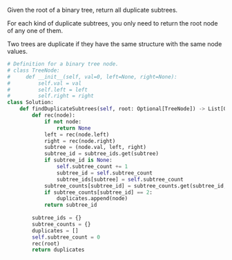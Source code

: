 Given the root of a binary tree, return all duplicate subtrees.

For each kind of duplicate subtrees, you only need to return the root node of any one of them.

Two trees are duplicate if they have the same structure with the same node values.

```Python
# Definition for a binary tree node.
# class TreeNode:
#     def __init__(self, val=0, left=None, right=None):
#         self.val = val
#         self.left = left
#         self.right = right
class Solution:
    def findDuplicateSubtrees(self, root: Optional[TreeNode]) -> List[Optional[TreeNode]]:
        def rec(node):
            if not node:
                return None
            left = rec(node.left)
            right = rec(node.right)
            subtree = (node.val, left, right)
            subtree_id = subtree_ids.get(subtree)
            if subtree_id is None:
                self.subtree_count += 1
                subtree_id = self.subtree_count
                subtree_ids[subtree] = self.subtree_count
            subtree_counts[subtree_id] = subtree_counts.get(subtree_id, 0) + 1
            if subtree_counts[subtree_id] == 2:
                duplicates.append(node)
            return subtree_id
        
        subtree_ids = {}
        subtree_counts = {}
        duplicates = []
        self.subtree_count = 0
        rec(root)
        return duplicates
```
